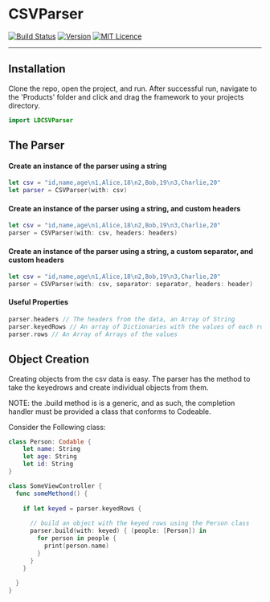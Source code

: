 
# CSVParser

[![Build Status](https://travis-ci.org/russell-davis/LDCSVParser.svg?branch=master)](https://travis-ci.org/russell-davis/CSVParser)
[![Version](https://img.shields.io/badge/version-release-green.svg)](https://img.shields.io/badge/version-release-green.svg)
[![MIT Licence](https://badges.frapsoft.com/os/mit/mit.svg?v=103)](https://opensource.org/licenses/mit-license.php)




___


## Installation
Clone the repo, open the project, and run. After successful run, navigate to the 'Products' folder and click and drag the framework to your projects directory.

```swift
import LDCSVParser
```


## The Parser
#### Create an instance of the parser using a string
``` swift
let csv = "id,name,age\n1,Alice,18\n2,Bob,19\n3,Charlie,20"
let parser = CSVParser(with: csv)
```

#### Create an instance of the parser using a string, and custom headers
``` swift
let csv = "id,name,age\n1,Alice,18\n2,Bob,19\n3,Charlie,20"
parser = CSVParser(with: csv, headers: headers)
```

#### Create an instance of the parser using a string, a custom separator, and custom headers
``` swift
let csv = "id,name,age\n1,Alice,18\n2,Bob,19\n3,Charlie,20"
parser = CSVParser(with: csv, separator: separator, headers: header)
```
#### Useful Properties
``` swift
parser.headers // The headers from the data, an Array of String
parser.keyedRows // An array of Dictionaries with the values of each row keyed to the header
parser.rows // An Array of Arrays of the values
```


## Object Creation

Creating objects from the csv data is easy. The parser has the method to take the keyedrows and create individual objects from them.

NOTE: the .build method is is a generic, and as such, the completion handler must be provided a class that conforms to Codeable.

Consider the Following class:
``` swift 
class Person: Codable {
    let name: String
    let age: String
    let id: String
}

class SomeViewController {
  func someMethond() {
  
    if let keyed = parser.keyedRows {
      
      // build an object with the keyed rows using the Person class
      parser.build(with: keyed) { (people: [Person]) in
        for person in people {
          print(person.name)
        }
      }
    }
    
  }
}
```
